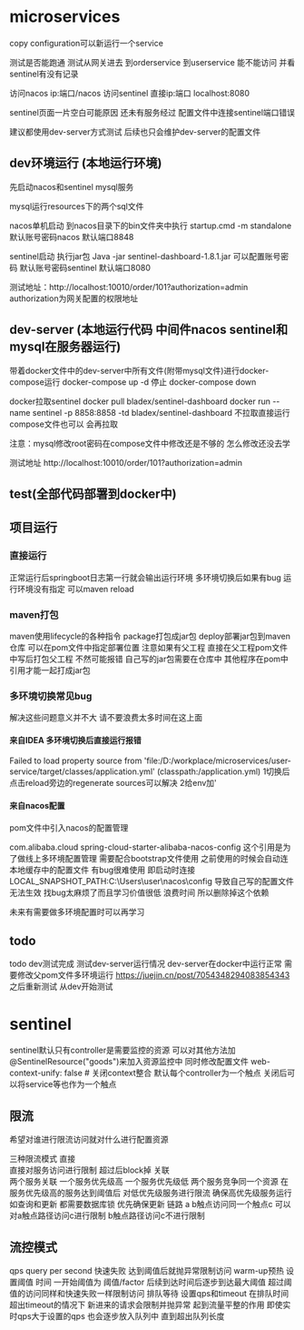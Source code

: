 # microservices 


copy configuration可以新运行一个service

测试是否能跑通
测试从网关进去 到orderservice 到userservice
能不能访问 并看sentinel有没有记录

访问nacos ip:端口/nacos
访问sentinel 直接ip:端口 localhost:8080

sentinel页面一片空白可能原因
还未有服务经过
配置文件中连接sentinel端口错误

建议都使用dev-server方式测试
后续也只会维护dev-server的配置文件

## dev环境运行 (本地运行环境)
先启动nacos和sentinel mysql服务

mysql运行resources下的两个sql文件

nacos单机启动 
到nacos目录下的bin文件夹中执行
startup.cmd -m standalone
默认账号密码nacos 默认端口8848

sentinel启动 
执行jar包
Java -jar sentinel-dashboard-1.8.1.jar 
可以配置账号密码
默认账号密码sentinel 默认端口8080

测试地址：http://localhost:10010/order/101?authorization=admin
authorization为网关配置的权限地址


## dev-server (本地运行代码 中间件nacos sentinel和mysql在服务器运行)
带着docker文件中的dev-server中所有文件(附带mysql文件)进行docker-compose运行
docker-compose up -d
停止 docker-compose down

docker拉取sentinel
docker pull bladex/sentinel-dashboard
docker run --name sentinel -p 8858:8858 -td bladex/sentinel-dashboard
不拉取直接运行compose文件也可以 会再拉取

注意：mysql修改root密码在compose文件中修改还是不够的 怎么修改还没去学

测试地址
http://localhost:10010/order/101?authorization=admin
## test(全部代码部署到docker中)




## 项目运行
### 直接运行
正常运行后springboot日志第一行就会输出运行环境
多环境切换后如果有bug 运行环境没有指定 可以maven reload

### maven打包
maven使用lifecycle的各种指令
package打包成jar包
deploy部署jar包到maven仓库
可以在pom文件中指定部署位置 注意如果有父工程 直接在父工程pom文件中写后打包父工程 不然可能报错
自己写的jar包需要在仓库中 其他程序在pom中引用才能一起打成jar包
### 多环境切换常见bug
解决这些问题意义并不大 请不要浪费太多时间在这上面

#### 来自IDEA 多环境切换后直接运行报错
Failed to load property source from 'file:/D:/workplace/microservices/user-service/target/classes/application.yml' (classpath:/application.yml)
1切换后点击reload旁边的regenerate sources可以解决
2给env加'
#### 来自nacos配置
pom文件中引入nacos的配置管理
<!--nacos的配置管理依赖-->
<dependency>
<groupId>com.alibaba.cloud</groupId>
<artifactId>spring-cloud-starter-alibaba-nacos-config</artifactId>
</dependency>
这个引用是为了做线上多环境配置管理
需要配合bootstrap文件使用
之前使用的时候会自动连本地缓存中的配置文件 有bug很难使用
即启动时连接LOCAL_SNAPSHOT_PATH:C:\Users\user\nacos\config
导致自己写的配置文件无法生效 找bug太麻烦了而且学习价值很低 浪费时间
所以删除掉这个依赖

未来有需要做多环境配置时可以再学习

## todo
todo dev测试完成 测试dev-server运行情况
dev-server在docker中运行正常 需要修改父pom文件多环境运行
https://juejin.cn/post/7054348294083854343
之后重新测试 从dev开始测试

# sentinel
sentinel默认只有controller是需要监控的资源
可以对其他方法加@SentinelResource("goods")来加入资源监控中 
同时修改配置文件
web-context-unify: false # 关闭context整合 默认每个controller为一个触点 关闭后可以将service等也作为一个触点

## 限流
希望对谁进行限流访问就对什么进行配置资源

三种限流模式
直接  
直接对服务访问进行限制 超过后block掉
关联  
两个服务关联 一个服务优先级高 一个服务优先级低 
两个服务竞争同一个资源 在服务优先级高的服务达到阈值后
对低优先级服务进行限流 确保高优先级服务运行
如查询和更新 都需要数据库锁 优先确保更新
链路
a b触点访问同一个触点c 可以对a触点路径访问c进行限制 b触点路径访问c不进行限制

## 流控模式
qps query per second
快速失败      达到阈值后就抛异常限制访问 
warm-up预热   设置阈值 时间 一开始阈值为 阈值/factor 后续到达时间后逐步到达最大阈值 
              超过阈值的访问同样和快速失败一样限制访问
排队等待    设置qps和timeout 在排队时间超出timeout的情况下 新进来的请求会限制并抛异常
            起到流量平整的作用 即使实时qps大于设置的qps 也会逐步放入队列中 直到超出队列长度
